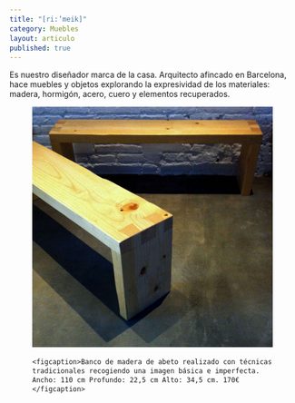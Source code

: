 ```yaml
---
title: "[ri:’meik]"
category: Muebles
layout: articulo
published: true
---
```


Es nuestro diseñador marca de la casa. Arquitecto afincado en Barcelona, hace muebles y objetos explorando la expresividad de los materiales: madera, hormigón, acero, cuero y elementos recuperados.

<figure>
	<a href="/images/rimeik/IMG_5455.JPG"><img src="/images/rimeik/IMG_5455.JPG" alt="image"></a>

	<figcaption>Banco de madera de abeto realizado con técnicas tradicionales recogiendo una imagen básica e imperfecta.
    Ancho: 110 cm Profundo: 22,5 cm Alto: 34,5 cm. 170€	
    </figcaption>
</figure>




